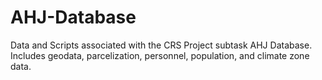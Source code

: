 # AHJ-Database
Data and Scripts associated with the CRS Project subtask AHJ Database. Includes geodata, parcelization, personnel, population, and climate zone data.
